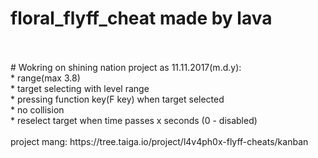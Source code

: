 # floral_flyff_cheat made by lava
<br/>
<br/>
# Wokring on shining nation project as 11.11.2017(m.d.y):
<br/>
* range(max 3.8)<br/>
* target selecting with level range<br/>
* pressing function key(F key) when target selected<br/>
* no collision<br/>
* reselect target when time passes x seconds (0 - disabled)<br/>
<br/>
project mang: https://tree.taiga.io/project/l4v4ph0x-flyff-cheats/kanban<br/>
